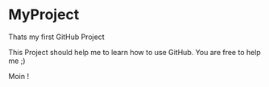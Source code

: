 # MyProject
Thats my first GitHub Project

This Project should help me to learn how to use GitHub.
You are free to help me ;)

Moin !
